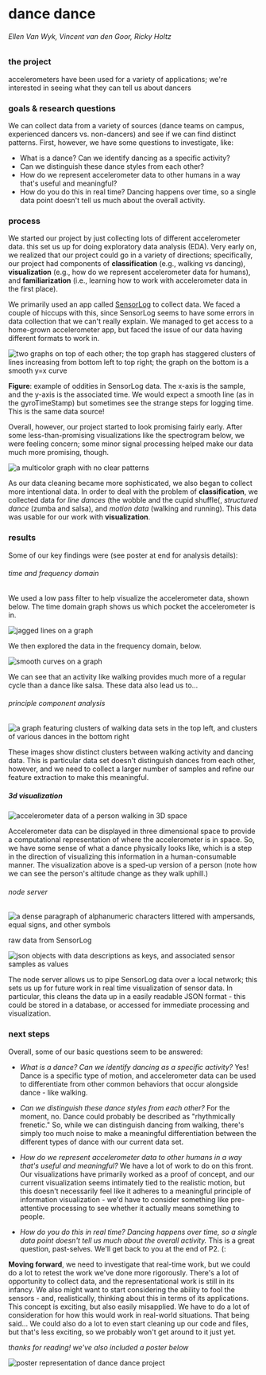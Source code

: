 # dance dance
###### Ellen Van Wyk, Vincent van den Goor, Ricky Holtz
        
### the project
accelerometers have been used for a variety of applications; we're interested in seeing what they can tell us about dancers
        
### goals & research questions
We can collect data from a variety of sources (dance teams on campus, experienced dancers vs. non-dancers) and see if we can find distinct patterns. First, however, we have some questions to investigate, like:

- What is a dance? Can we identify dancing as a specific activity?
- Can we distinguish these dance styles from each other?
- How do we represent accelerometer data to other humans in a way that's useful and meaningful?
- How do you do this in real time? Dancing happens over time, so a single data point doesn't tell us much about the overall activity.
        
### process
We started our project by just collecting lots of different accelerometer data. this set us up for doing exploratory data analysis (EDA). Very early on, we realized that our project could go in a variety of directions; specifically, our project had components of **classification** (e.g., walking vs dancing), **visualization** (e.g., how do we represent accelerometer data for humans), and **familiarization** (i.e., learning how to work with accelerometer data in the first place).

We primarily used an app called [SensorLog](https://itunes.apple.com/us/app/sensorlog/id388014573?mt=8) to collect data. We faced a couple of hiccups with this, since SensorLog seems to have some errors in data collection that we can't really explain. We managed to get access to a home-grown accelerometer app, but faced the issue of our data having different formats to work in.

![two graphs on top of each other; the top graph has staggered clusters of lines increasing from bottom left to top right; the graph on the bottom is a smooth y=x curve](/img/sensorlog-error.png)

**Figure**: example of oddities in SensorLog data. The x-axis is the sample, and the y-axis is the associated time. We would expect a smooth line (as in the gyroTimeStamp) but sometimes see the strange steps for logging time. This is the same data source!

Overall, however, our project started to look promising fairly early. After some less-than-promising visualizations like the spectrogram below, we were feeling concern; some minor signal processing helped make our data much more promising, though.

![a multicolor graph with no clear patterns](/img/spectrogramSeanPaul.png)

As our data cleaning became more sophisticated, we also began to collect more intentional data. In order to deal with the problem of **classification**, we collected data for _line dances_ (the wobble and the cupid shuffle(, _structured dance_ (zumba and salsa), and _motion data_ (walking and running). This data was usable for our work with **visualization**.

### results
Some of our key findings were (see poster at end for analysis details):

###### time and frequency domain
We used a low pass filter to help visualize the accelerometer data, shown below.  The time domain graph shows us which pocket the accelerometer is in.

![jagged lines on a graph](/img/amplitude.png)

We then explored the data in the frequency domain, below.

![smooth curves on a graph](/img/low-pass-filter.png)

We can see that an activity like walking provides much more of a regular cycle than a dance like salsa. These data also lead us to...

###### principle component analysis

![a graph featuring clusters of walking data sets in the top left, and clusters of various dances in the bottom right](/img/pca-cluster.png)

These images show distinct clusters between walking activity and dancing data. This is particular data set doesn't distinguish dances from each other, however, and we need to collect a larger number of samples and refine our feature extraction to make this meaningful.

##### 3d visualization

![accelerometer data of a person walking in 3D space](/img/3d-viz.gif)

Accelerometer data can be displayed in three dimensional space to provide a computational representation of where the accelerometer is in space. So, we have some sense of what a dance physically looks like, which is a step in the direction of visualizing this information in a human-consumable manner. The visualization above is a sped-up version of a person (note how we can see the person's altitude change as they walk uphill.)

###### node server

![a dense paragraph of alphanumeric characters littered with ampersands, equal signs, and other symbols](/img/raw-server.png)

raw data from SensorLog

![json objects with data descriptions as keys, and associated sensor samples as values](/img/server-json.png)

The node server allows us to pipe SensorLog data over a local network; this sets us up for future work in real time visualization of sensor data. In particular, this cleans the data up in a easily readable JSON format - this could be stored in a database, or accessed for immediate processing and visualization.

### next steps
Overall, some of our basic questions seem to be answered:

- _What is a dance? Can we identify dancing as a specific activity?_
Yes! Dance is a specific type of motion, and accelerometer data can be used to differentiate from other common behaviors that occur alongside dance - like walking.

- _Can we distinguish these dance styles from each other?_
For the moment, no. Dance could probably be described as "rhythmically frenetic." So, while we can distinguish dancing from walking, there's simply too much noise to make a meaningful differentiation between the different types of dance with our current data set.

- _How do we represent accelerometer data to other humans in a way that's useful and meaningful?_
We have a lot of work to do on this front. Our visualizations have primarily worked as a proof of concept, and our current visualization seems intimately tied to the realistic motion, but this doesn't necessarily feel like it adheres to a meaningful principle of information visualization - we'd have to consider something like pre-attentive processing to see whether it actually means something to people.

- _How do you do this in real time? Dancing happens over time, so a single data point doesn't tell us much about the overall activity._
This is a great question, past-selves. We'll get back to you at the end of P2. (:

**Moving forward**, we need to investigate that real-time work, but we could do a lot to retest the work we've done more rigorously. There's a lot of opportunity to collect data, and the representational work is still in its infancy. We also might want to start considering the ability to fool the sensors - and, realistically, thinking about this in terms of its applications. This concept is exciting, but also easily misapplied. We have to do a lot of consideration for how this would work in real-world situations. That being said... We could also do a lot to even start cleaning up our code and files, but that's less exciting, so we probably won't get around to it just yet.

_thanks for reading! we've also included a poster below_

![poster representation of dance dance project](/img/p1Poster.png)

